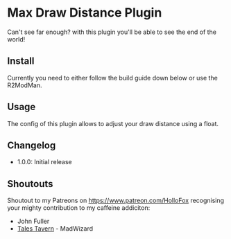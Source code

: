 # Max Draw Distance Plugin
Can't see far enough? with this plugin you'll be able to see the end of the world!

## Install

Currently you need to either follow the build guide down below or use the R2ModMan. 

## Usage
The config of this plugin allows to adjust your draw distance using a float.

## Changelog
- 1.0.0: Initial release

## Shoutouts
Shoutout to my Patreons on https://www.patreon.com/HolloFox recognising your
mighty contribution to my caffeine addiciton:
- John Fuller
- [Tales Tavern](https://talestavern.com/) - MadWizard